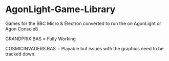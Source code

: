 # AgonLight-Game-Library
Games for the BBC Micro & Electron converted to run the on AgonLight or Agon Console8

GRANDPRIX.BAS = Fully Working

COSMICINVADERS.BAS = Playable but issues with the graphics need to be tracked down.
